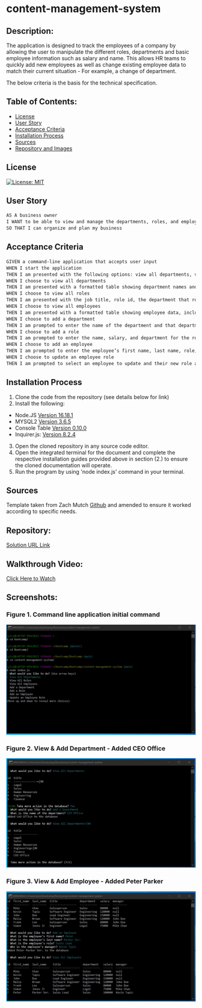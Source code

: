 # content-management-system

## Description:
The application is designed to track the employees of a company by allowing the user to manipulate the different roles, departments and basic employee information such as salary and name. This allows HR teams to quickly add new employees as well as change existing employee data to match their current situation - For example, a change of department.

The below criteria is the basis for the technical specification.


## Table of Contents:
* [License](#license)
* [User Story](#user-story)
* [Acceptance Criteria](#acceptance-criteria)
* [Installation Process](#installation-process)
* [Sources](#sources)
* [Repository and Images](#repository)

## License
[![License: MIT](https://img.shields.io/badge/License-MIT-yellow.svg)](https://opensource.org/licenses/MIT)


## User Story

```md
AS A business owner
I WANT to be able to view and manage the departments, roles, and employees in my company
SO THAT I can organize and plan my business
```

## Acceptance Criteria

```md
GIVEN a command-line application that accepts user input
WHEN I start the application
THEN I am presented with the following options: view all departments, view all roles, view all employees, add a department, add a role, add an employee, and update an employee role
WHEN I choose to view all departments
THEN I am presented with a formatted table showing department names and department ids
WHEN I choose to view all roles
THEN I am presented with the job title, role id, the department that role belongs to, and the salary for that role
WHEN I choose to view all employees
THEN I am presented with a formatted table showing employee data, including employee ids, first names, last names, job titles, departments, salaries, and managers that the employees report to
WHEN I choose to add a department
THEN I am prompted to enter the name of the department and that department is added to the database
WHEN I choose to add a role
THEN I am prompted to enter the name, salary, and department for the role and that role is added to the database
WHEN I choose to add an employee
THEN I am prompted to enter the employee’s first name, last name, role, and manager, and that employee is added to the database
WHEN I choose to update an employee role
THEN I am prompted to select an employee to update and their new role and this information is updated in the database 
```

## Installation Process
1. Clone the code from the repository (see details below for link)
2. Install the following: 
* Node.JS [Version 16.18.1](https://nodejs.org/en/blog/release/v16.18.1/)
* MYSQL2 [Version 3.6.5](https://www.npmjs.com/package/mysql2)
* Console Table [Version 0.10.0](https://www.npmjs.com/package/console.table)
* Inquirer.js: [Version 8.2.4](https://www.npmjs.com/package/inquirer/v/8.2.4)
3. Open the cloned repository in any source code editor.
4. Open the integrated terminal for the document and complete the respective installation guides provided above in section (2.) to ensure the cloned documentation will operate.
5. Run the program by using 'node index.js' command in your terminal.

## Sources

Template taken from Zach Mutch  [Github](https://github.com/that-devguy) and amended to ensure it worked according to specific needs.

## Repository:
[Solution URL Link](https://github.com/MagMillen-Dutka/content-management-system)

## Walkthrough Video:
[Click Here to Watch](https://drive.google.com/file/d/1FRQUVxI5_WC9PBQqMcPj8vSsNCBjUKjy/view)

## Screenshots:
### Figure 1. Command line application initial command
![](./assets/images/Opening%20command.jpg) 
### Figure 2. View & Add Department - Added CEO Office
![](./assets/images/Add%20Department.jpg)
### Figure 3. View & Add Employee - Added Peter Parker
![](./assets/images/Add%20Employee.jpg)
